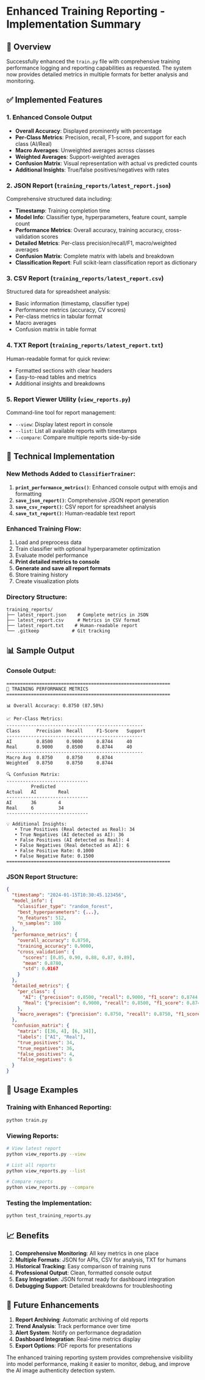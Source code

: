 # Enhanced Training Reporting - Implementation Summary

## 🎯 Overview

Successfully enhanced the `train.py` file with comprehensive training performance logging and reporting capabilities as requested. The system now provides detailed metrics in multiple formats for better analysis and monitoring.

## ✅ Implemented Features

### 1. **Enhanced Console Output**

- **Overall Accuracy**: Displayed prominently with percentage
- **Per-Class Metrics**: Precision, recall, F1-score, and support for each class (AI/Real)
- **Macro Averages**: Unweighted averages across classes
- **Weighted Averages**: Support-weighted averages
- **Confusion Matrix**: Visual representation with actual vs predicted counts
- **Additional Insights**: True/false positives/negatives with rates

### 2. **JSON Report (`training_reports/latest_report.json`)**

Comprehensive structured data including:

- **Timestamp**: Training completion time
- **Model Info**: Classifier type, hyperparameters, feature count, sample count
- **Performance Metrics**: Overall accuracy, training accuracy, cross-validation scores
- **Detailed Metrics**: Per-class precision/recall/F1, macro/weighted averages
- **Confusion Matrix**: Complete matrix with labels and breakdown
- **Classification Report**: Full scikit-learn classification report as dictionary

### 3. **CSV Report (`training_reports/latest_report.csv`)**

Structured data for spreadsheet analysis:

- Basic information (timestamp, classifier type)
- Performance metrics (accuracy, CV scores)
- Per-class metrics in tabular format
- Macro averages
- Confusion matrix in table format

### 4. **TXT Report (`training_reports/latest_report.txt`)**

Human-readable format for quick review:

- Formatted sections with clear headers
- Easy-to-read tables and metrics
- Additional insights and breakdowns

### 5. **Report Viewer Utility (`view_reports.py`)**

Command-line tool for report management:

- `--view`: Display latest report in console
- `--list`: List all available reports with timestamps
- `--compare`: Compare multiple reports side-by-side

## 🔧 Technical Implementation

### New Methods Added to `ClassifierTrainer`:

1. **`print_performance_metrics()`**: Enhanced console output with emojis and formatting
2. **`save_json_report()`**: Comprehensive JSON report generation
3. **`save_csv_report()`**: CSV report for spreadsheet analysis
4. **`save_txt_report()`**: Human-readable text report

### Enhanced Training Flow:

1. Load and preprocess data
2. Train classifier with optional hyperparameter optimization
3. Evaluate model performance
4. **Print detailed metrics to console**
5. **Generate and save all report formats**
6. Store training history
7. Create visualization plots

### Directory Structure:

```
training_reports/
├── latest_report.json    # Complete metrics in JSON
├── latest_report.csv     # Metrics in CSV format
├── latest_report.txt    # Human-readable report
└── .gitkeep            # Git tracking
```

## 📊 Sample Output

### Console Output:

```
============================================================
🎯 TRAINING PERFORMANCE METRICS
============================================================

📊 Overall Accuracy: 0.8750 (87.50%)

📈 Per-Class Metrics:
--------------------------------------------------
Class      Precision  Recall     F1-Score   Support
--------------------------------------------------
AI         0.8500     0.9000     0.8744     40
Real       0.9000     0.8500     0.8744     40
--------------------------------------------------
Macro Avg  0.8750     0.8750     0.8744
Weighted   0.8750     0.8750     0.8744

🔍 Confusion Matrix:
------------------------------
         Predicted
Actual   AI        Real
------------------------------
AI       36        4
Real     6         34
------------------------------

💡 Additional Insights:
   • True Positives (Real detected as Real): 34
   • True Negatives (AI detected as AI): 36
   • False Positives (AI detected as Real): 4
   • False Negatives (Real detected as AI): 6
   • False Positive Rate: 0.1000
   • False Negative Rate: 0.1500
============================================================
```

### JSON Report Structure:

```json
{
  "timestamp": "2024-01-15T10:30:45.123456",
  "model_info": {
    "classifier_type": "random_forest",
    "best_hyperparameters": {...},
    "n_features": 512,
    "n_samples": 100
  },
  "performance_metrics": {
    "overall_accuracy": 0.8750,
    "training_accuracy": 0.9000,
    "cross_validation": {
      "scores": [0.85, 0.90, 0.88, 0.87, 0.89],
      "mean": 0.8780,
      "std": 0.0167
    }
  },
  "detailed_metrics": {
    "per_class": {
      "AI": {"precision": 0.8500, "recall": 0.9000, "f1_score": 0.8744, "support": 40},
      "Real": {"precision": 0.9000, "recall": 0.8500, "f1_score": 0.8744, "support": 40}
    },
    "macro_averages": {"precision": 0.8750, "recall": 0.8750, "f1_score": 0.8744}
  },
  "confusion_matrix": {
    "matrix": [[36, 4], [6, 34]],
    "labels": ["AI", "Real"],
    "true_positives": 34,
    "true_negatives": 36,
    "false_positives": 4,
    "false_negatives": 6
  }
}
```

## 🚀 Usage Examples

### Training with Enhanced Reporting:

```bash
python train.py
```

### Viewing Reports:

```bash
# View latest report
python view_reports.py --view

# List all reports
python view_reports.py --list

# Compare reports
python view_reports.py --compare
```

### Testing the Implementation:

```bash
python test_training_reports.py
```

## 📈 Benefits

1. **Comprehensive Monitoring**: All key metrics in one place
2. **Multiple Formats**: JSON for APIs, CSV for analysis, TXT for humans
3. **Historical Tracking**: Easy comparison of training runs
4. **Professional Output**: Clean, formatted console output
5. **Easy Integration**: JSON format ready for dashboard integration
6. **Debugging Support**: Detailed breakdowns for troubleshooting

## 🔮 Future Enhancements

1. **Report Archiving**: Automatic archiving of old reports
2. **Trend Analysis**: Track performance over time
3. **Alert System**: Notify on performance degradation
4. **Dashboard Integration**: Real-time metrics display
5. **Export Options**: PDF reports for presentations

The enhanced training reporting system provides comprehensive visibility into model performance, making it easier to monitor, debug, and improve the AI image authenticity detection system.
